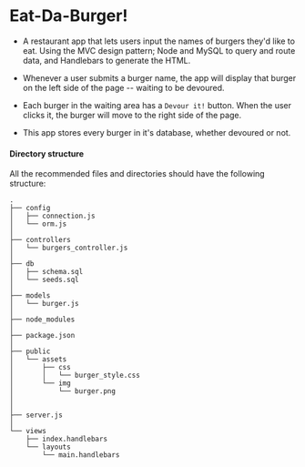 # Eat-Da-Burger!
* A restaurant app that lets users input the names of burgers they'd like to eat. Using the MVC design pattern; Node and MySQL to query and route data, and Handlebars to generate the HTML.

* Whenever a user submits a burger name, the app will display that burger on the left side of the page -- waiting to be devoured.

* Each burger in the waiting area has a `Devour it!` button. When the user clicks it, the burger will move to the right side of the page.

* This app stores every burger in it's database, whether devoured or not.


#### Directory structure

All the recommended files and directories should have the following structure:

```
.
├── config
│   ├── connection.js
│   └── orm.js
│ 
├── controllers
│   └── burgers_controller.js
│
├── db
│   ├── schema.sql
│   └── seeds.sql
│
├── models
│   └── burger.js
│ 
├── node_modules
│ 
├── package.json
│
├── public
│   └── assets
│       ├── css
│       │   └── burger_style.css
│       └── img
│           └── burger.png
│   
│
├── server.js
│
└── views
    ├── index.handlebars
    └── layouts
        └── main.handlebars
```
